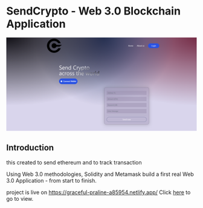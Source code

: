 # SendCrypto - Web 3.0 Blockchain Application
![Krypt](https://github.com/nobody2139/project_web3.0-main/blob/master/project%20image.PNG)

## Introduction
this created to send ethereum and to track transaction

Using Web 3.0 methodologies, Solidity and Metamask build a first real Web 3.0 Application - from start to finish.

project is live on
https://graceful-praline-a85954.netlify.app/
Click [here](https://graceful-praline-a85954.netlify.app/) to go to view. 
